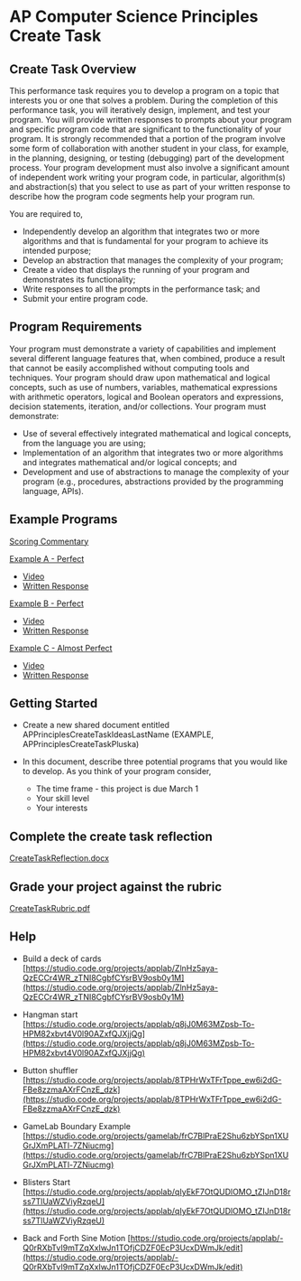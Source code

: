 # AP Computer Science Principles Create Task

## Create Task Overview

This performance task requires you to develop a program on a topic that interests
you or one that solves a problem. During the completion of this performance task,
you will iteratively design, implement, and test your program. You will provide
written responses to prompts about your program and specific program code that
are significant to the functionality of your program. It is strongly recommended that
a portion of the program involve some form of collaboration with another student in
your class, for example, in the planning, designing, or testing (debugging) part of
the development process. Your program development must also involve a significant
amount of independent work writing your program code, in particular, algorithm(s)
and abstraction(s) that you select to use as part of your written response to describe
how the program code segments help your program run.

You are required to, 

* Independently develop an algorithm that integrates two or more algorithms and
that is fundamental for your program to achieve its intended purpose;
* Develop an abstraction that manages the complexity of your program;
* Create a video that displays the running of your program and demonstrates its
functionality;
* Write responses to all the prompts in the performance task; and
* Submit your entire program code.

## Program Requirements

Your program must demonstrate a variety of capabilities and implement several
different language features that, when combined, produce a result that cannot be
easily accomplished without computing tools and techniques. Your program should
draw upon mathematical and logical concepts, such as use of numbers, variables,
mathematical expressions with arithmetic operators, logical and Boolean operators
and expressions, decision statements, iteration, and/or collections.
Your program must demonstrate:

* Use of several effectively integrated mathematical and logical concepts, from the
language you are using;
* Implementation of an algorithm that integrates two or more algorithms and integrates
mathematical and/or logical concepts; and
* Development and use of abstractions to manage the complexity of your program
(e.g., procedures, abstractions provided by the programming language, APIs).

## Example Programs

[Scoring Commentary](https://secure-media.collegeboard.org/ap/pdf/ap18-csp-create.pdf)

<u>Example A - Perfect</u>

* [Video](https://secure-media.collegeboard.org/ap/video_audio/ap18-create-sample-a-video.mp4)
* [Written Response](https://secure-media.collegeboard.org/ap/video_audio/ap18-create-sample-a-written.pdf)

<u>Example B - Perfect</u>

* [Video](https://secure-media.collegeboard.org/ap/video_audio/ap18-create-sample-b-video.mp4)
* [Written Response](https://secure-media.collegeboard.org/ap/video_audio/ap18-create-sample-b-written.pdf)

<u>Example C - Almost Perfect</u>

* [Video](https://secure-media.collegeboard.org/ap/video_audio/ap18-create-sample-c-video.mp4)
* [Written Response](https://secure-media.collegeboard.org/ap/video_audio/ap18-create-sample-c-written.pdf)

## Getting Started

* Create a new shared document entitled APPrinciplesCreateTaskIdeasLastName (EXAMPLE, APPrinciplesCreateTaskPluska)

* In this document, describe three potential programs that you would like to develop.  As you think of your program consider, 

	- The time frame - this project is due March 1
	- Your skill level 
	- Your interests

## Complete the create task reflection

[CreateTaskReflection.docx](https://github.com/hpluska/APCompSciPrincples/blob/master/CreateTask/CreateTaskReflection.docx)

## Grade your project against the rubric

[CreateTaskRubric.pdf](https://github.com/hpluska/APCompSciPrincples/blob/master/CreateTask/CreateTaskRubric.pdf)

## Help

* Build a deck of cards [https://studio.code.org/projects/applab/ZlnHz5aya-QzECCr4WR_zTNI8CgbfCYsrBV9osb0y1M](https://studio.code.org/projects/applab/ZlnHz5aya-QzECCr4WR_zTNI8CgbfCYsrBV9osb0y1M)

* Hangman start [https://studio.code.org/projects/applab/q8jJ0M63MZpsb-To-HPM82xbvt4V0l90AZxfQJXjjQg](https://studio.code.org/projects/applab/q8jJ0M63MZpsb-To-HPM82xbvt4V0l90AZxfQJXjjQg)

* Button shuffler [https://studio.code.org/projects/applab/8TPHrWxTFrTppe_ew6i2dG-FBe8zzmaAXrFCnzE_dzk](https://studio.code.org/projects/applab/8TPHrWxTFrTppe_ew6i2dG-FBe8zzmaAXrFCnzE_dzk)

* GameLab Boundary Example [https://studio.code.org/projects/gamelab/frC7BlPraE2Shu6zbYSpn1XUGrJXmPLATl-7ZNiucmg](https://studio.code.org/projects/gamelab/frC7BlPraE2Shu6zbYSpn1XUGrJXmPLATl-7ZNiucmg)

* Blisters Start [https://studio.code.org/projects/applab/qIyEkF7OtQUDlOMO_tZIJnD18rss7TlUaWZViyRzqeU](https://studio.code.org/projects/applab/qIyEkF7OtQUDlOMO_tZIJnD18rss7TlUaWZViyRzqeU)


* Back and Forth Sine Motion [https://studio.code.org/projects/applab/-Q0rRXbTvI9mTZqXxIwJn1TOfjCDZF0EcP3UcxDWmJk/edit](https://studio.code.org/projects/applab/-Q0rRXbTvI9mTZqXxIwJn1TOfjCDZF0EcP3UcxDWmJk/edit)


